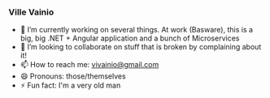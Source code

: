 ### Ville Vainio

- 🔭 I’m currently working on several things. At work (Basware), this is a big, big .NET + Angular application and a bunch of Microservices
- 👯 I’m looking to collaborate on stuff that is broken by complaining about it!
- 📫 How to reach me: vivainio@gmail.com
- 😄 Pronouns: those/themselves
- ⚡ Fun fact: I'm a very old man

